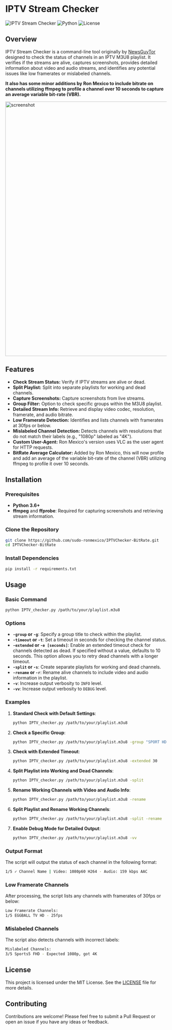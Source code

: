 # IPTV Stream Checker

![IPTV Stream Checker](https://img.shields.io/badge/IPTV%20Checker-v1.0-blue.svg) ![Python](https://img.shields.io/badge/Python-3.6%2B-brightgreen.svg) ![License](https://img.shields.io/badge/License-MIT-yellow.svg)

## Overview

IPTV Stream Checker is a command-line tool originally by <a href="https://github.com/NewsGuyTor/IPTVChecker">NewsGuyTor</a> designed to check the status of channels in an IPTV M3U8 playlist. It verifies if the streams are alive, captures screenshots, provides detailed information about video and audio streams, and identifies any potential issues like low framerates or mislabeled channels. 

<strong>It also has some minor additions by Ron Mexico to include bitrate on channels utilizing ffmpeg to profile a channel over 10 seconds to capture an average variable bit-rate (VBR).</strong>

<img width="794" alt="screenshot" src="https://i.imgur.com/y1beux6.png">

## Features

- **Check Stream Status:** Verify if IPTV streams are alive or dead.
- **Split Playlist:** Split into separate playlists for working and dead channels.
- **Capture Screenshots:** Capture screenshots from live streams.
- **Group Filter:** Option to check specific groups within the M3U8 playlist.
- **Detailed Stream Info:** Retrieve and display video codec, resolution, framerate, and audio bitrate.
- **Low Framerate Detection:** Identifies and lists channels with framerates at 30fps or below.
- **Mislabeled Channel Detection:** Detects channels with resolutions that do not match their labels (e.g., "1080p" labeled as "4K").
- **Custom User-Agent:** Ron Mexico's version uses VLC as the user agent for HTTP requests.
- **BitRate Average Calculator:** Added by Ron Mexico, this will now profile and add an average of the variable bit-rate of the channel (VBR) utilizing ffmpeg to profile it over 10 seconds.
  

## Installation

### Prerequisites

- **Python 3.6+**
- **ffmpeg** and **ffprobe**: Required for capturing screenshots and retrieving stream information.

### Clone the Repository

```bash
git clone https://github.com/sudo-ronmexico/IPTVChecker-BitRate.git 
cd IPTVChecker-BitRate 
```

### Install Dependencies

```bash
pip install -r requirements.txt
```

## Usage

### Basic Command

```bash
python IPTV_checker.py /path/to/your/playlist.m3u8
```

### Options

- **`-group` or `-g`**: Specify a group title to check within the playlist.
- **`-timeout` or `-t`**: Set a timeout in seconds for checking the channel status.
- **`-extended` or `-e [seconds]`**: Enable an extended timeout check for channels detected as dead. If specified without a value, defaults to 10 seconds. This option allows you to retry dead channels with a longer timeout.
- **`-split` or `-s`**: Create separate playlists for working and dead channels.
- **`-rename` or `-r`**: Rename alive channels to include video and audio information in the playlist.
- **`-v`**: Increase output verbosity to `INFO` level.
- **`-vv`**: Increase output verbosity to `DEBUG` level.

### Examples

1. **Standard Check with Default Settings**:
   ```bash
   python IPTV_checker.py /path/to/your/playlist.m3u8
   ```

2. **Check a Specific Group**:
   ```bash
   python IPTV_checker.py /path/to/your/playlist.m3u8 -group "SPORT HD"
   ```

3. **Check with Extended Timeout**:
   ```bash
   python IPTV_checker.py /path/to/your/playlist.m3u8 -extended 30
   ```

4. **Split Playlist into Working and Dead Channels**:
   ```bash
   python IPTV_checker.py /path/to/your/playlist.m3u8 -split
   ```

5. **Rename Working Channels with Video and Audio Info**:
   ```bash
   python IPTV_checker.py /path/to/your/playlist.m3u8 -rename
   ```

6. **Split Playlist and Rename Working Channels**:
   ```bash
   python IPTV_checker.py /path/to/your/playlist.m3u8 -split -rename
   ```

7. **Enable Debug Mode for Detailed Output**:
   ```bash
   python IPTV_checker.py /path/to/your/playlist.m3u8 -vv
   ```
   
### Output Format

The script will output the status of each channel in the following format:

```bash
1/5 ✓ Channel Name | Video: 1080p60 H264 - Audio: 159 kbps AAC
```

### Low Framerate Channels

After processing, the script lists any channels with framerates of 30fps or below:

```bash
Low Framerate Channels:
1/5 EGGBALL TV HD - 25fps
```

### Mislabeled Channels

The script also detects channels with incorrect labels:

```bash
Mislabeled Channels:
3/5 Sports5 FHD - Expected 1080p, got 4K
```

## License

This project is licensed under the MIT License. See the [LICENSE](LICENSE) file for more details.

## Contributing

Contributions are welcome! Please feel free to submit a Pull Request or open an issue if you have any ideas or feedback.
